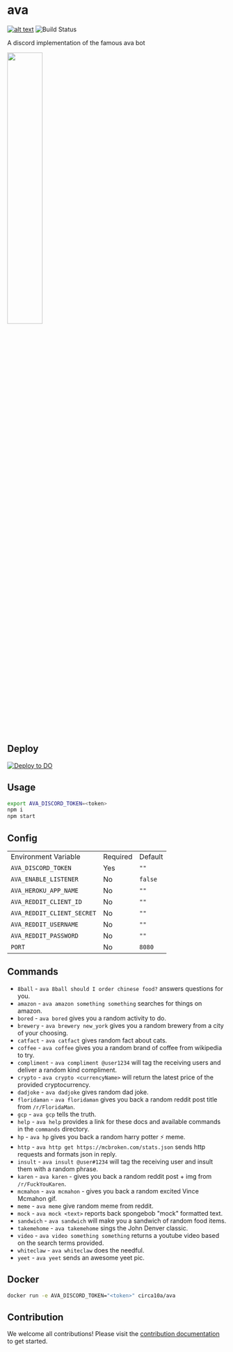 # ava

[![alt text](https://img.shields.io/badge/Invite%20To-Discord%20-blue)](https://discord.com/api/oauth2/authorize?client_id=876487225716662302&permissions=34359863296&scope=bot)
![Build Status](https://github.com/circa10a/ava/workflows/deploy/badge.svg)

A discord implementation of the famous ava bot

<img src="https://i.imgur.com/XbO6CSl.jpg" width="40%" height="40%"/>

## Deploy

[![Deploy to DO](https://mp-assets1.sfo2.digitaloceanspaces.com/deploy-to-do/do-btn-blue.svg)](https://cloud.digitalocean.com/apps/new?repo=https://github.com/circa10a/ava/tree/main)

## Usage

```bash
export AVA_DISCORD_TOKEN=<token>
npm i
npm start
```

## Config

|                            |          |         |
|----------------------------|----------|---------|
| Environment Variable       | Required | Default |
| `AVA_DISCORD_TOKEN`        | Yes      | `""`    |
| `AVA_ENABLE_LISTENER`      | No       | `false` |
| `AVA_HEROKU_APP_NAME`      | No       | `""`    |
| `AVA_REDDIT_CLIENT_ID`     | No       | `""`    |
| `AVA_REDDIT_CLIENT_SECRET` | No       | `""`    |
| `AVA_REDDIT_USERNAME`      | No       | `""`    |
| `AVA_REDDIT_PASSWORD`      | No       | `""`    |
| `PORT`                     | No       | `8080`  |

## Commands

- `8ball` - `ava 8ball should I order chinese food?` answers questions for you.
- `amazon` - `ava amazon something something` searches for things on amazon.
- `bored` - `ava bored` gives you a random activity to do.
- `brewery` - `ava brewery new_york` gives you a random brewery from a city of your choosing.
- `catfact` - `ava catfact` gives random fact about cats.
- `coffee` - `ava coffee` gives you a random brand of coffee from wikipedia to try.
- `compliment` - `ava compliment @user1234` will tag the receiving users and deliver a random kind compliment.
- `crypto` - `ava crypto <currencyName>` will return the latest price of the provided cryptocurrency.
- `dadjoke` - `ava dadjoke` gives random dad joke.
- `floridaman` - `ava floridaman` gives you back a random reddit post title from `/r/FloridaMan`.
- `gcp` - `ava gcp` tells the truth.
- `help` - `ava help` provides a link for these docs and available commands in the `commands` directory.
- `hp` - `ava hp` gives you back a random harry potter ⚡ meme.
- `http` - `ava http get https://mcbroken.com/stats.json` sends http requests and formats json in reply.
- `insult` - `ava insult @user#1234` will tag the receiving user and insult them with a random phrase.
- `karen` - `ava karen` - gives you back a random reddit post + img from `/r/FuckYouKaren`.
- `mcmahon` - `ava mcmahon` - gives you back a random excited Vince Mcmahon gif.
- `meme` - `ava meme` give random meme from reddit.
- `mock` - `ava mock <text>` reports back spongebob "mock" formatted text.
- `sandwich` - `ava sandwich` will make you a sandwich of random food items.
- `takemehome` - `ava takemehome` sings the John Denver classic.
- `video` - `ava video something something` returns a youtube video based on the search terms provided.
- `whiteclaw` - `ava whiteclaw` does the needful.
- `yeet` - `ava yeet` sends an awesome yeet pic.

## Docker

```bash
docker run -e AVA_DISCORD_TOKEN="<token>" circa10a/ava
```

## Contribution

We welcome all contributions! Please visit the [contribution documentation](docs/CONTRIBUTION.md) to get started.